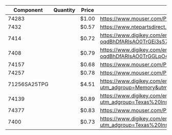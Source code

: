 | Component    | Quantity | Price | Link                                                                                                                                                                                                                                                                                                                                                           |
|--------------|----------|-------|----------------------------------------------------------------------------------------------------------------------------------------------------------------------------------------------------------------------------------------------------------------------------------------------------------------------------------------------------------------|
| 74283        |          | $1.00 | https://www.mouser.com/ProductDetail/Texas-Instruments/CD74HC283E?qs=RnzODY3cU8shmb86AYBtWg%3D%3D&mgh=1&gclid=Cj0KCQiA-oqdBhDfARIsAO0TrGEmKDo1TdiMKPdIP8Yv9Tlo3FDWtz-OjQo3GqA60WVg4HvZCLQQJOgaAmH-EALw_wcB                                                                                                                                                     |
| 7432         |          | $0.57 | https://www.ntepartsdirect.com/ENG/PRODUCT/NTE74HCT32?gclid=CjwKCAiAu5agBhBzEiwAdiR5tOHDMwKJONGptkh8LJl7zV8tu3wGolKBfrqALvrw6QpubUV-BWec7RoCpNwQAvD_BwE                                                                                                                                                                                                        |
| 7414         |          | $0.72 | https://www.digikey.com/en/products/detail/texas-instruments/CD74HCT14E/38266?utm_adgroup=Texas%20Instruments&utm_source=google&utm_medium=cpc&utm_campaign=PMax:%20Smart%20Shopping_Supplier_Texas%20Instruments&utm_term=&utm_content=Texas%20Instruments&gclid=Cj0KCQiA-oqdBhDfARIsAO0TrGEi3s57fklKDmL1amgPPa1W41ul_MaQjN2G8ou-ZUIjiRIOXnwyDisaAvQPEALw_wcB |
| 7408         |          | $0.79 | https://www.digikey.com/en/products/detail/texas-instruments/CD74AC08E/1691730?utm_adgroup=General&utm_source=google&utm_medium=cpc&utm_campaign=PMax:%20Smart%20Shopping_Product_Zombie%20SKUS&utm_term=&utm_content=General&gclid=Cj0KCQiA-oqdBhDfARIsAO0TrGGLpO44JUHCrYpPM94920wbHAJS5rFTKIJPvFCpVgwCBGW54_BKwTsaAgGhEALw_wcB                               |
| 74157        |          | $0.68 | https://www.mouser.com/ProductDetail/Texas-Instruments/SN74AHC157N?qs=rgxfVHSNRPU5K%252Bl6TL24uA%3D%3D&mgh=1&gclid=CjwKCAiAu5agBhBzEiwAdiR5tDnXwHi-_a7vhTU5xfpQ4rE0xn4HuYAHoXhVDbe54YX9-WBN0a1L8hoCDjIQAvD_BwE                                                                                                                                                 |
| 74257        |          | $0.78 | https://www.mouser.com/ProductDetail/Texas-Instruments/SN74HCT257N?qs=DXdcjUGny5ODl42ORtgjmQ%3D%3D&mgh=1&gclid=Cj0KCQiA-oqdBhDfARIsAO0TrGFB_-sQEgka-MJTbRbw5RxNP6uClJYh6O1sHhBB2_IrFIUUe4u8GScaAnfDEALw_wcB                                                                                                                                                    |
| 71256SA25TPG |          | $4.51 | https://www.digikey.com/en/products/detail/renesas-electronics-america-inc/71256SA25TPG/1915734?utm_adgroup=Memory&utm_source=google&utm_medium=cpc&utm_campaign=Shopping_Product_Integrated%20Circuits%20%28ICs%29_NEW&utm_term=&utm_content=Memory&gclid=Cj0KCQiA8aOeBhCWARIsANRFrQHk4LoIwOg-MzE7LITu7o2Fw0bP_MLNylBrLEhqwS_NKSw1aiVoEigaAtOgEALw_wcB        |
| 74139        |          | $0.89 | https://www.digikey.com/en/products/detail/texas-instruments/SN74HCT138N/277254?utm_adgroup=Texas%20Instruments&utm_source=google&utm_medium=cpc&utm_campaign=PMax:%20Smart%20Shopping_Supplier_Texas%20Instruments&utm_term=&utm_content=Texas%20Instruments&gclid=EAIaIQobChMIkOukqcHm_AIV5QStBh2APwO-EAQYASABEgLRNfD_BwE                                    |
| 74377        |          | $0.83 | https://www.mouser.com/ProductDetail/Texas-Instruments/SN74HCT377N?qs=VolsR0DjNPqfp91gGQ%2FHWg%3D%3D&mgh=1&gclid=Cj0KCQiApKagBhC1ARIsAFc7Mc5dYq9rowlqz07ezSL6FVTCm2AVTM89EuMYmVb2RRuVfWi8wZYwSn4aAj1jEALw_wcB                                                                                                                                                  |
| 7400         |          | $0.73 | https://www.digikey.com/en/products/detail/texas-instruments/CD74HC00E/475884?utm_adgroup=Texas%20Instruments&utm_source=google&utm_medium=cpc&utm_campaign=PMax%20Shopping_Supplier_Texas%20Instruments&utm_term=&utm_content=Texas%20Instruments&gclid=Cj0KCQiApKagBhC1ARIsAFc7Mc6umQTyN3SnNC6KjNtzWCCf7ADUijTfVsFAhV5Mk9MbljrxPWE2S_EaArixEALw_wcB          |
